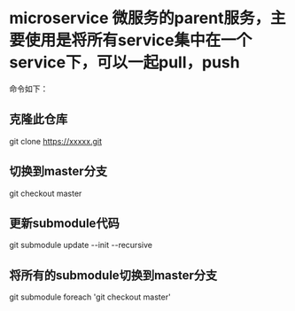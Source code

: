 # microservice 微服务的parent服务，主要使用是将所有service集中在一个service下，可以一起pull，push
命令如下：
## 克隆此仓库
git clone https://xxxxx.git
## 切换到master分支
git checkout master
## 更新submodule代码
git submodule update --init --recursive
## 将所有的submodule切换到master分支
git submodule foreach 'git checkout master'
